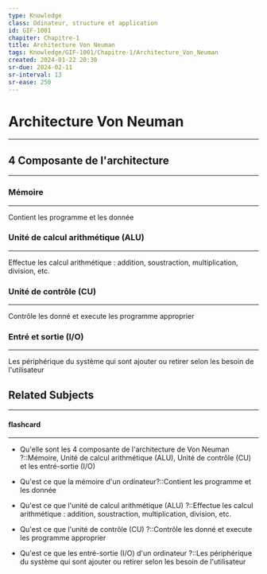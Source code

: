 ```yaml
---
type: Knowledge
class: Odinateur, structure et application
id: GIF-1001
chapiter: Chapitre-1
title: Architecture Von Neuman
tags: Knowledge/GIF-1001/Chapitre-1/Architecture_Von_Neuman
created: 2024-01-22 20:30
sr-due: 2024-02-11
sr-interval: 13
sr-ease: 250
---
```

# Architecture Von Neuman
----

## 4 Composante de l'architecture
----
### Mémoire
----
Contient les programme et les donnée

### Unité de calcul arithmétique (ALU)
----
Effectue les calcul arithmétique : addition, soustraction, multiplication, division, etc.

### Unité de contrôle (CU)
----
Contrôle les donné et execute les programme approprier

### Entré et sortie (I/O)
----
Les périphérique du système qui sont ajouter ou retirer selon les besoin de l'utilisateur

## Related Subjects
----
#### flashcard 
----
- Qu'elle sont les 4 composante de l'architecture de Von Neuman ?::Mémoire, Unité de calcul arithmétique (ALU), Unité de contrôle (CU) et les entré-sortie (I/O)
<!--SR:!2024-02-04,6,250-->
- Qu'est ce que la mémoire d'un ordinateur?::Contient les programme et les donnée
<!--SR:!2024-02-06,8,250-->
- Qu'est ce que l'unité de calcul arithmétique (ALU) ?::Effectue les calcul arithmétique : addition, soustraction, multiplication, division, etc.
<!--SR:!2024-02-05,7,250-->
- Qu'est ce que l'unité de contrôle (CU) ?::Contrôle les donné et execute les programme approprier
<!--SR:!2024-02-03,5,230-->
- Qu'est ce que les entré-sortie (I/O) d'un ordinateur ?::Les périphérique du système qui sont ajouter ou retirer selon les besoin de l'utilisateur
<!--SR:!2024-02-03,5,230-->
